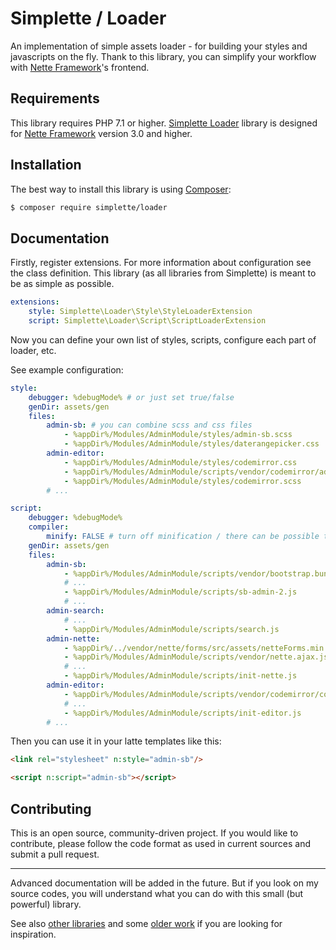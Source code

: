 Simplette / Loader
==================

An implementation of simple assets loader - for building your styles and javascripts on the fly. 
Thank to this library, you can simplify your workflow with [Nette Framework][1]'s frontend.


Requirements
------------
This library requires PHP 7.1 or higher. [Simplette Loader][2] library is designed
for [Nette Framework][1] version 3.0 and higher.


Installation
------------
The best way to install this library is using [Composer](http://getcomposer.org/):

```sh
$ composer require simplette/loader
```


Documentation
-------------
Firstly, register extensions. For more information
about configuration see the class definition. This library (as all libraries from Simplette) 
is meant to be as simple as possible.

```yaml
extensions:
    style: Simplette\Loader\Style\StyleLoaderExtension
    script: Simplette\Loader\Script\ScriptLoaderExtension
```

Now you can define your own list of styles, scripts, configure each part of loader, etc.

See example configuration:

```yaml
style:
    debugger: %debugMode% # or just set true/false
    genDir: assets/gen
    files:
        admin-sb: # you can combine scss and css files
            - %appDir%/Modules/AdminModule/styles/admin-sb.scss
            - %appDir%/Modules/AdminModule/styles/daterangepicker.css
        admin-editor:
            - %appDir%/Modules/AdminModule/styles/codemirror.css
            - %appDir%/Modules/AdminModule/scripts/vendor/codemirror/addon/display/fullscreen.css
            - %appDir%/Modules/AdminModule/styles/codemirror.scss
        # ...

script:
    debugger: %debugMode%
    compiler:
        minify: FALSE # turn off minification / there can be possible to set other compiler parameters
    genDir: assets/gen
    files:
        admin-sb:
            - %appDir%/Modules/AdminModule/scripts/vendor/bootstrap.bundle.min.js # files *.min.* would not be minified again 
            # ...
            - %appDir%/Modules/AdminModule/scripts/sb-admin-2.js
            # ...
        admin-search:
            # ...
            - %appDir%/Modules/AdminModule/scripts/search.js
        admin-nette:
            - %appDir%/../vendor/nette/forms/src/assets/netteForms.min.js
            - %appDir%/Modules/AdminModule/scripts/vendor/nette.ajax.js
            # ...
            - %appDir%/Modules/AdminModule/scripts/init-nette.js
        admin-editor:
            - %appDir%/Modules/AdminModule/scripts/vendor/codemirror/codemirror.js
            # ...
            - %appDir%/Modules/AdminModule/scripts/init-editor.js
        # ...
```

Then you can use it in your latte templates like this:

```html
<link rel="stylesheet" n:style="admin-sb"/>

<script n:script="admin-sb"></script>
```


Contributing
------------

This is an open source, community-driven project. If you would like to contribute, please follow 
the code format as used in current sources and submit a pull request.


-----

Advanced documentation will be added in the future. But if you look on my source codes, you will understand what you 
can do with this small (but powerful) library.

See also [other libraries][3] and some [older work][4] if you are looking for inspiration.


[1]: https://github.com/nette/nette
[2]: https://github.com/simplette/loader
[3]: https://github.com/simplette
[4]: https://github.com/sw2eu
